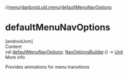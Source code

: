 //[menu](../../index.md)/[danbroid.util.menu](index.md)/[defaultMenuNavOptions](default-menu-nav-options.md)



# defaultMenuNavOptions  
[androidJvm]  
Content  
val [defaultMenuNavOptions](default-menu-nav-options.md): [NavOptionsBuilder](https://developer.android.com/reference/kotlin/androidx/navigation/NavOptionsBuilder.html).() -> [Unit](https://kotlinlang.org/api/latest/jvm/stdlib/kotlin/-unit/index.html)  
More info  


Provides animations for menu transitions

  



